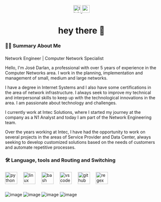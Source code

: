 ###

<div align="center">  
  <a href="https://www.linkedin.com/in/darlan-sim%C3%B5es/">
    <img src="https://img.shields.io/static/v1?message=LinkedIn&logo=linkedin&label=&color=0077B5&logoColor=white&labelColor=&style=for-the-badge" height="25" alt="linkedin logo"  />
  </a>
  <a href="https://www.youtube.com/@jose-darlan">
    <img src="https://img.shields.io/static/v1?message=Youtube&logo=youtube&label=&color=FF0000&logoColor=white&labelColor=&style=for-the-badge" height="25" alt="youtube logo"  />
  </a> 
</div>

###

<h1 align="center">hey there 👋</h1>

###

<h3 align="left">👩‍💻 Summary About Me</h3>

###

<p align="left">Network Engineer | Computer Network Specialist<br></p>
<p align="left">Hello, I'm José Darlan, a professional with over 5 years of experience in the Computer Networks area. I work in the planning, implementation and management of small, medium and large networks.</p>
<p align="left">I have a degree in Internet Systems and I also have some certifications in the area of ​​network infrastructure. I always seek to improve my technical and interpersonal skills to keep up with the technological innovations in the area. I am passionate about technology and challenges.</p>
<p align="left">I currently work at Intec Solutions, where I started my journey at the company as a N1 Analyst and today I am part of the Network Engineering team.</p>
<p align="left">Over the years working at Intec, I have had the opportunity to work on several projects in the areas of Service Provider and Data Center, always seeking to develop customized solutions based on the needs of customers and automate repetitive processes.</p>

###

<h3 align="left">🛠 Language, tools and Routing and Switching</h3>

###

<div align="left">
  <img src="https://skillicons.dev/icons?i=py" height="40" alt="python logo"  />
  <img width="12" />
  <img src="https://skillicons.dev/icons?i=linux" height="40" alt="linux logo"  />
  <img width="12" />
  <img src="https://cdn.jsdelivr.net/gh/devicons/devicon/icons/bash/bash-original.svg" height="40" alt="bash logo"  />
  <img width="12" />
  <img src="https://cdn.jsdelivr.net/gh/devicons/devicon/icons/vscode/vscode-original.svg" height="40" alt="vscode logo"  />
  <img width="12" />
  <img src="https://skillicons.dev/icons?i=github" height="40" alt="github logo"  />
  <img width="12" />
  <img src="https://skillicons.dev/icons?i=regex" height="40" alt="regex logo"  />
</div>

###

![image](https://github.com/user-attachments/assets/f867653f-0f7c-4681-8539-7eff28f0e39d)
![image](https://github.com/user-attachments/assets/7161dcf5-a0f9-4165-9e90-a3bbe5a362b6)
![image](https://github.com/user-attachments/assets/6291e66b-5235-41e6-b8a2-b4570f1d0c8a)
![image](https://github.com/user-attachments/assets/9b641532-bda4-457d-9971-b0d211cabc93)

###





